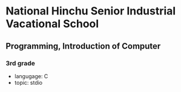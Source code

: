 # National Hinchu Senior Industrial Vacational School
## Programming, Introduction of Computer
### 3rd grade
- langugage: C
- topic: stdio
